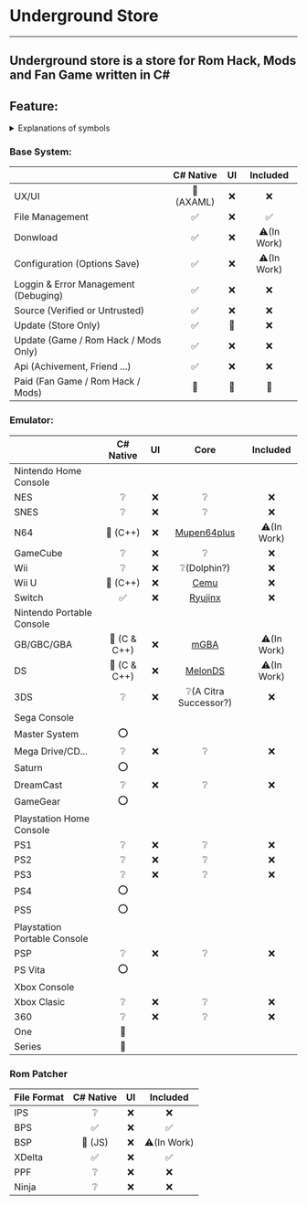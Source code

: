 # Underground Store
----
Underground store is a store for Rom Hack, Mods and Fan Game written in C# 
----
## Feature:

<details>

<summary>Explanations of symbols</summary>

|Symbols|Explanations|
|:---|:---:|
|✅|Included|
|⚠️|Not complete|
|❌|Planed|
|❔|Planed but No research|
|⭕️|Not Planed|
|🚫|Will **Newer** Included|

</details>

### Base System:
||C# Native|UI|Included|
|:---|:---:|:---:|:---:|
|UX/UI|🚫 (AXAML)|❌|❌|
|File Management|✅|❌|✅|
|Donwload|✅|❌|⚠️(In Work)|
|Configuration (Options Save)|✅|❌|⚠️(In Work)|
|Loggin & Error Management (Debuging)|✅|❌|❌|
|Source (Verified or Untrusted)|✅|❌|❌|
|Update (Store Only)|✅|🚫|❌|
|Update (Game / Rom Hack / Mods Only)|✅|❌|❌|
|Api (Achivement, Friend ...)|✅|❌|❌|
|Paid (Fan Game / Rom Hack / Mods)|🚫|🚫|🚫|

### Emulator:
||C# Native|UI|Core|Included|
|:---|:---:|:---:|:---:|:---:|
|Nintendo Home Console|
|NES|❔|❌|❔|❌|
|SNES|❔|❌|❔|❌|
|N64|🚫 (C++)|❌|[Mupen64plus](https://github.com/mupen64plus/mupen64plus-core)|⚠️(In Work)|
|GameCube|❔|❌|❔|❌|
|Wii|❔|❌|❔(Dolphin?)|❌|
|Wii U|🚫 (C++)|❌|[Cemu](https://github.com/cemu-project/Cemu)|❌|
|Switch|✅|❌|[Ryujinx](https://github.com/Ryujinx/Ryujinx)|❌|
|Nintendo Portable Console|
|GB/GBC/GBA|🚫 (C & C++)|❌|[mGBA](https://github.com/mgba-emu/mgba)|⚠️(In Work)|
|DS|🚫 (C & C++)|❌|[MelonDS](https://github.com/melonDS-emu/melonDS)|⚠️(In Work)|
|3DS|❔|❌|❔(A Citra Successor?)|❌|
|Sega Console|
|Master System|⭕️|
|Mega Drive/CD...|❔|❌|❔|❌|
|Saturn|⭕️|
|DreamCast|❔|❌|❔|❌|
|GameGear|⭕️|
|Playstation Home Console|
|PS1|❔|❌|❔|❌|
|PS2|❔|❌|❔|❌|
|PS3|❔|❌|❔|❌|
|PS4|⭕️|
|PS5|⭕️|
|Playstation Portable Console|
|PSP|❔|❌|❔|❌|
|PS Vita|⭕️|
|Xbox Console|
|Xbox Clasic|❔|❌|❔|❌|
|360|❔|❌|❔|❌|
|One|🚫|
|Series|🚫|

### Rom Patcher
|File Format|C# Native|UI|Included|
|:---|:---:|:---:|:---:|
|IPS|❔|❌|❌|
|BPS|✅|❌|✅|
|BSP|🚫 (JS)|❌|⚠️(In Work)|
|XDelta|✅|❌|✅|
|PPF|❔|❌|❌|
|Ninja|❔|❌|❌|